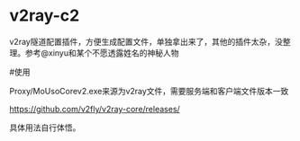 # v2ray-c2
v2ray隧道配置插件，方便生成配置文件，单独拿出来了，其他的插件太杂，没整理。参考@xinyu和某个不愿透露姓名的神秘人物



#使用

Proxy/MoUsoCorev2.exe来源为v2ray文件，需要服务端和客户端文件版本一致

https://github.com/v2fly/v2ray-core/releases/

具体用法自行体悟。
